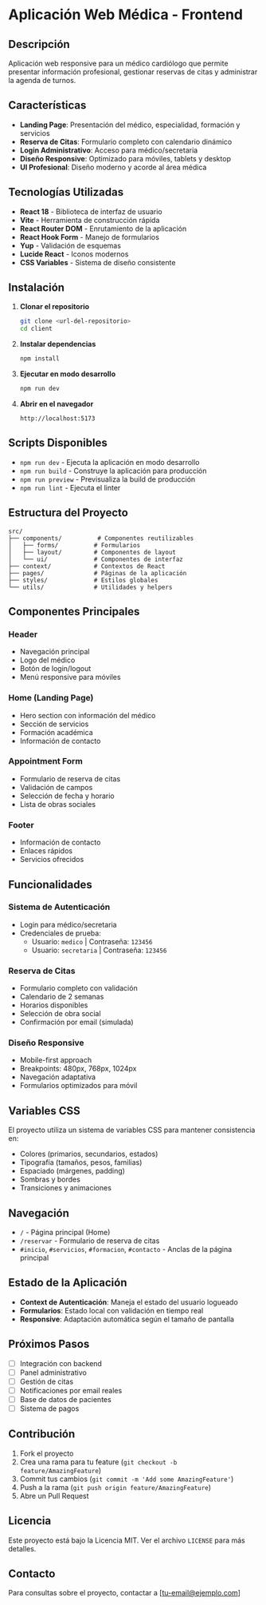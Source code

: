 # Aplicación Web Médica - Frontend

## Descripción

Aplicación web responsive para un médico cardiólogo que permite presentar información profesional, gestionar reservas de citas y administrar la agenda de turnos.

## Características

- **Landing Page**: Presentación del médico, especialidad, formación y servicios
- **Reserva de Citas**: Formulario completo con calendario dinámico
- **Login Administrativo**: Acceso para médico/secretaria
- **Diseño Responsive**: Optimizado para móviles, tablets y desktop
- **UI Profesional**: Diseño moderno y acorde al área médica

## Tecnologías Utilizadas

- **React 18** - Biblioteca de interfaz de usuario
- **Vite** - Herramienta de construcción rápida
- **React Router DOM** - Enrutamiento de la aplicación
- **React Hook Form** - Manejo de formularios
- **Yup** - Validación de esquemas
- **Lucide React** - Iconos modernos
- **CSS Variables** - Sistema de diseño consistente

## Instalación

1. **Clonar el repositorio**
   ```bash
   git clone <url-del-repositorio>
   cd client
   ```

2. **Instalar dependencias**
   ```bash
   npm install
   ```

3. **Ejecutar en modo desarrollo**
   ```bash
   npm run dev
   ```

4. **Abrir en el navegador**
   ```
   http://localhost:5173
   ```

## Scripts Disponibles

- `npm run dev` - Ejecuta la aplicación en modo desarrollo
- `npm run build` - Construye la aplicación para producción
- `npm run preview` - Previsualiza la build de producción
- `npm run lint` - Ejecuta el linter

## Estructura del Proyecto

```
src/
├── components/          # Componentes reutilizables
│   ├── forms/          # Formularios
│   ├── layout/         # Componentes de layout
│   └── ui/             # Componentes de interfaz
├── context/            # Contextos de React
├── pages/              # Páginas de la aplicación
├── styles/             # Estilos globales
└── utils/              # Utilidades y helpers
```

## Componentes Principales

### Header
- Navegación principal
- Logo del médico
- Botón de login/logout
- Menú responsive para móviles

### Home (Landing Page)
- Hero section con información del médico
- Sección de servicios
- Formación académica
- Información de contacto

### Appointment Form
- Formulario de reserva de citas
- Validación de campos
- Selección de fecha y horario
- Lista de obras sociales

### Footer
- Información de contacto
- Enlaces rápidos
- Servicios ofrecidos

## Funcionalidades

### Sistema de Autenticación
- Login para médico/secretaria
- Credenciales de prueba:
  - Usuario: `medico` | Contraseña: `123456`
  - Usuario: `secretaria` | Contraseña: `123456`

### Reserva de Citas
- Formulario completo con validación
- Calendario de 2 semanas
- Horarios disponibles
- Selección de obra social
- Confirmación por email (simulada)

### Diseño Responsive
- Mobile-first approach
- Breakpoints: 480px, 768px, 1024px
- Navegación adaptativa
- Formularios optimizados para móvil

## Variables CSS

El proyecto utiliza un sistema de variables CSS para mantener consistencia en:
- Colores (primarios, secundarios, estados)
- Tipografía (tamaños, pesos, familias)
- Espaciado (márgenes, padding)
- Sombras y bordes
- Transiciones y animaciones

## Navegación

- `/` - Página principal (Home)
- `/reservar` - Formulario de reserva de citas
- `#inicio`, `#servicios`, `#formacion`, `#contacto` - Anclas de la página principal

## Estado de la Aplicación

- **Context de Autenticación**: Maneja el estado del usuario logueado
- **Formularios**: Estado local con validación en tiempo real
- **Responsive**: Adaptación automática según el tamaño de pantalla

## Próximos Pasos

- [ ] Integración con backend
- [ ] Panel administrativo
- [ ] Gestión de citas
- [ ] Notificaciones por email reales
- [ ] Base de datos de pacientes
- [ ] Sistema de pagos

## Contribución

1. Fork el proyecto
2. Crea una rama para tu feature (`git checkout -b feature/AmazingFeature`)
3. Commit tus cambios (`git commit -m 'Add some AmazingFeature'`)
4. Push a la rama (`git push origin feature/AmazingFeature`)
5. Abre un Pull Request

## Licencia

Este proyecto está bajo la Licencia MIT. Ver el archivo `LICENSE` para más detalles.

## Contacto

Para consultas sobre el proyecto, contactar a [tu-email@ejemplo.com]
